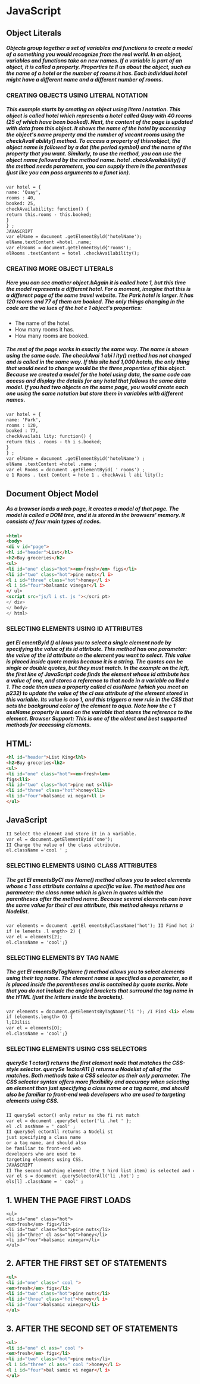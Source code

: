# JavaScript
## Object Literals
##### Objects group together a set of variables and functions to create a model of a something you would recognize from the real world. In an object, variables and functions take on new names. If a variable is part of an object, it is called a property. Properties te ll us about the object, such as the name of a hotel or the number of rooms it has. Each individual hotel might have a different name and a different number of rooms.

### CREATING OBJECTS USING LITERAL NOTATION
##### This example starts by creating an object using litera l notation. This object is called hotel which represents a hotel called Quay with 40 rooms (25 of which have been booked). Next, the content of the page is updated with data from this object. It shows the name of the hotel by accessing the object's name property and the number of vacant rooms using the checkAvail ability() method. To access a property of thisnobject, the object name is followed by a dot (the period symbol) and the name of the property that you want. Similarly, to use the method, you can use the object name followed by the method name. hotel .checkAvailability() If the method needs parameters, you can supply them in the parentheses (just like you can pass arguments to a funct ion).

```html
var hotel = {
name: 'Quay',
rooms : 40,
booked: 25,
checkAvailability: function() {
return this.rooms - this.booked;
}
} ;
JAVASCRIPT
var elName = document .getElementByld('hotelName');
elName.textContent =hotel .name;
var elRooms = document.getElementByid{'rooms');
elRooms .textContent = hotel .checkAvailability();
```

### CREATING MORE OBJECT LITERALS
##### Here you can see another object.bAgain it is called hote 1, but this time the model represents a different hotel. For a moment, imagine that this is a different page of the same travel website. The Park hotel is larger. It has 120 rooms and 77 of them are booked. The only things changing in the code are the va lues of the hot e 1 object's properties:
- The name of the hotel.
- How many rooms it has.
- How many rooms are booked.

##### The rest of the page works in exactly the same way. The name is shown using the same code. The checkAvai 1 abi l ity() method has not changed and is called in the same way. If this site had 1,000 hotels, the only thing that would need to change would be the three properties of this object. Because we created a model for the hotel using data, the same code can access and display the details for any hotel that follows the same data model. If you had two objects on the same page, you would create each one using the same notation but store them in variables with different names.

```html
var hotel = {
name: 'Park',
rooms : 120,
booked : 77,
checkAvailabi lity: function() {
return this . rooms - th i s.booked;
}
} ;
var elName = document .getElementByid('hotelName') ;
elName .textContent =hotel .name ;
var el Rooms = document .getElementByid( ' rooms') ;
e 1 Rooms . text Content = hote 1 . checkAvai l abi lity();

```



## Document Object Model
##### As a browser loads a web page, it creates a model of that page. The model is called a DOM tree, and it is stored in the browsers' memory. It consists of four main types of nodes.

```html
<html>
<body>
<di v id="page">
<hl id="header">List</hl>
<h2>Buy groceries</h2>
<ul>
<li id="one" class="hot"><em>fresh</em> figs</li>
<li id="two" class="hot">pine nuts</l i>
<l i id="three" class="hot">honey</l i>
<l i id="four">balsamic vinegar</l i>
</ ul>
<script src="js/l i st. js "></scri pt>
</ div>
</ body>
</ html>
```

### SELECTING ELEMENTS USING ID ATTRIBUTES
##### get El ementByid () al lows you to select a single element node by specifying the value of its id attribute. This method has one parameter: the value of the id attribute on the element you want to select. This value is placed inside quote marks because it is a string. The quotes can be single or double quotes, but they must match. In the example on the left, the first line of JavaScript code finds the element whose id attribute has a value of one, and stores a reference to that node in a variable ca lled e 1. The code then uses a property called cl assName (which you meet on p232) to update the value of the cl ass attribute of the element stored in this variable. Its value is coo 1, and this triggers a new rule in the CSS that sets the background color of the element to aqua. Note how the c 1 assName property is used on the variable that stores the reference to the element. Browser Support: This is one of the oldest and best supported methods for accessing elements.


## HTML:

```html
<hl id="header">List King<lhl>
<h2>Buy groceries<lh2>
<ul>
<li id="one" class="hot"><em>fresh<lem>
figs<lli>
<li id="two" class="hot">pine nut s<lli>
<li id="three" class="hot">honey<lli>
<li id="four">balsamic vi negar<ll i>
</ul>
```

## JavaScript
```html
II Select the element and store it in a variable.
var el = document.getElementByid('one');
II Change the value of the class attribute.
el.className ='cool ' ;
```

### SELECTING ELEMENTS USING CLASS ATTRIBUTES
##### The get El ementsByCl ass Name() method allows you to select elements whose c 1 ass attribute contains a specific va lue. The method has one parameter: the class name which is given in quotes within the parentheses after the method name. Because several elements can have the same value for their cl ass attribute, this method always returns a Nodelist.

```html
var elements = document .getEl ementsByClassName('hot'); II Find hot items
if (e lements .l ength> 2) {
var el = elements[2];
el.className = 'cool';}
```


### SELECTING ELEMENTS BY TAG NAME
##### The get El ementsByTagName () method allows you to select elements using their tag name. The element name is specified as a parameter, so it is placed inside the parentheses and is contained by quote marks. Note that you do not include the angled brackets that surround the tag name in the HTML (just the letters inside the brackets).


```html
var elements = document.getElementsByTagName('li '); /I Find <li> elements
if (elements.length> O) {
l;IJiliii
var el = elements[O];
el.className = 'cool';}
```


### SELECTING ELEMENTS USING CSS SELECTORS
##### querySe 1 ector() returns the first element node that matches the CSS-style selector. querySe 1ectorA11 () returns a Nodelist of all of the matches. Both methods take a CSS selector as their only parameter. The CSS selector syntax offers more flexibility and accuracy when selecting an element than just specifying a class name or a tag name, and should also be familiar to front-end web developers who are used to targeting elements using CSS.

```html
II querySel ector() only retur ns the fi rst match
var el = document .querySel ector('li .hot ' };
el .cl assName = ' cool' ;
II querySel ectorAll returns a Nodeli st
just specifying a class name
or a tag name, and should also
be familiar to front-end web
developers who are used to
targeting elements using CSS.
JAVASCRIPT
II The second matching element (the t hird list item) is selected and changed
var el s = document .querySelectorAll('li .hot') ;
els[l] .className = ' cool' ;
```


## 1. WHEN THE PAGE FIRST LOADS

```htmk
<ul>
<li id="one" class="hot">
<em>fresh</em> figs</li>
<li id="two" class="hot">pine nuts</li>
<li id="three" cl ass="hot">honey</li>
<li id="four">balsamic vinegar</li>
</ul>
```


## 2. AFTER THE FIRST SET OF STATEMENTS

```html
<ul>
<li id="one" class=" cool ">
<em>fresh</em> figs</li>
<li id="two" class="hot">pine nuts</li>
<li id="three" class="hot">honey</l i>
<li id="four">balsamic vinegar</li>
</ul>
```


## 3. AFTER THE SECOND SET OF STATEMENTS

```html
<ul>
<li id="one" cl ass=" cool ">
<em>fresh</em> figs</li>
<li id="two" class="hot">pine nuts~/li>
<l i id="three" cl ass=" cool ">honey</l i>
<l i id="four">bal samic vi negar</l i>
</ul>
```
